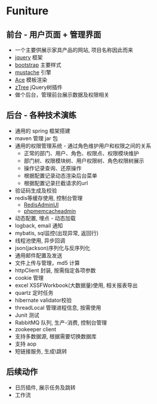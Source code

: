 # Funiture

## 前台 - 用户页面 + 管理界面
* 一个主要供展示家具产品的网站, 项目名称因此而来
* [jquery](http://jquery.com/) 框架
* [bootstrap](http://v3.bootcss.com/) 主要样式
* [mustache](https://github.com/janl/mustache.js) 引擎
* [Ace](http://responsiweb.com/themes/preview/ace/1.4/index.html) 模板渲染
* [zTree](http://www.ztree.me/v3/main.php) jQuery树插件
* 做个后台，管理前台展示数据及权限相关

## 后台 - 各种技术演练
* 通用的 spring 框架搭建
* maven 管理 jar 包
* 通用的权限管理系统 - 通过角色维护用户和权限之间的关系
  * 正常的部门、用户、角色、权限点、权限模块维护
  * 部门树、权限模块树、用户权限树、角色权限树展示
  * 操作记录查询、还原操作
  * 根据配置记录动态渲染后台菜单
  * 根据配置记录拦截请求的url
* 验证码生成及校验
* redis等缓存使用, 控制台管理
  * [RedisAdminUI](https://github.com/ServiceStackApps/RedisAdminUI)
  * [phpmemcacheadmin](https://code.google.com/archive/p/phpmemcacheadmin/)
* 动态配置, 埋点 - 动态加载
* logback, email 通知
* mybatis, sql监控(出现异常, 返回行)
* 线程池使用, 异步回调
* json(jackson)序列化与反序列化
* 通用邮件配置及发送
* 文件上传与管理，md5 计算
* httpClient 封装, 按需指定各项参数
* cookie 管理
* excel XSSFWorkbook(大数据量)使用, 相关报表导出
* quartz 定时任务
* hibernate validator校验
* threadLocal 管理进程信息, 按需使用
* Junit 测试
* RabbitMQ 队列, 生产-消费, 控制台管理
* zookeeper client
* 支持多数据源, 根据需要切换数据库
* 支持 aop
* 短链接服务, 生成\跳转

## 后续动作
* 日历插件, 展示任务及跳转
* 工作流

